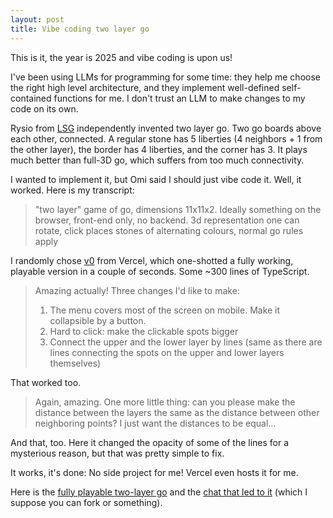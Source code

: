 ```yaml
---
layout: post
title: Vibe coding two layer go
---
```


This is it, the year is 2025 and vibe coding is upon us!

I've been using LLMs for programming for some time: they help me choose the right high level architecture, and they implement well-defined self-contained functions for me. I don't trust an LLM to make changes to my code on its own.

Rysio from [LSG](https://lsg.go.art.pl/) independently invented two layer go. Two go boards above each other, connected. A regular stone has 5 liberties (4 neighbors + 1 from the other layer), the border has 4 liberties, and the corner has 3. It plays much better than full-3D go, which suffers from too much connectivity.

I wanted to implement it, but Omi said I should just vibe code it. Well, it worked. Here is my transcript:

> "two layer" game of go, dimensions 11x11x2. Ideally something on the browser, front-end only, no backend. 3d representation one can rotate, click places stones of alternating colours, normal go rules apply

I randomly chose [v0](https://v0.app/) from Vercel, which one-shotted a fully working, playable version in a couple of seconds. Some ~300 lines of TypeScript.

> Amazing actually! Three changes I'd like to make:
>
> 1. The menu covers most of the screen on mobile. Make it collapsible by a button.
> 2. Hard to click: make the clickable spots bigger
> 3. Connect the upper and the lower layer by lines (same as there are lines connecting the spots on the upper and lower layers themselves)

That worked too.

> Again, amazing. One more little thing: can you please make the distance between the layers the same as the distance between other neighboring points? I just want the distances to be equal...

And that, too. Here it changed the opacity of some of the lines for a mysterious reason, but that was pretty simple to fix.

It works, it's done: No side project for me! Vercel even hosts it for me.

Here is the [fully playable two-layer go](https://tulejer.vercel.app/) and the [chat that led to it](https://v0.app/chat/two-layer-go-fjgehtGABIZ) (which I suppose you can fork or something).
